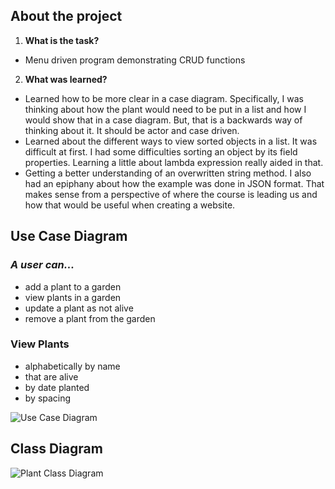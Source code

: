 ## About the project

1. **What is the task?** 
- Menu driven program demonstrating CRUD functions
2. **What was learned?** 
- Learned how to be more clear in a case diagram. Specifically, I was thinking about how the plant would need to be put in a list and how I would show that in a case diagram. But, that is a backwards way of thinking about it. It should be actor and case driven.
- Learned about the different ways to view sorted objects in a list. It was difficult at first. I had some difficulties sorting an object by its field properties. Learning a little about lambda expression really aided in that.
- Getting a better understanding of an overwritten string method. I also had an epiphany about how the example was done in JSON format. That makes sense from a perspective of where the course is leading us and how that would be useful when creating a website.

## Use Case Diagram

### *A user can...*
- add a plant to a garden
- view plants in a garden
- update a plant as not alive
- remove a plant from the garden

### View Plants
- alphabetically by name
- that are alive
- by date planted
- by spacing

![Use Case Diagram](https://docs.google.com/drawings/d/e/2PACX-1vRJ982LiyhrHEPpIT_DptDWoN8xn-9X23JWYGV00eKWgKodBULUZ1AkV7BYX_EBEcjcBNyJJxBcQdmr/pub?w=830&h=458)


## Class Diagram

 ![Plant Class Diagram](https://docs.google.com/drawings/d/e/2PACX-1vQzzZqjMwkoDh6ol3l3mQoZHaIBX_3m6gkasnYgcF6ZGSeXqCgNvEqPBQ8eJVStxxTZuEJoxXG_19Hq/pub?w=1164&h=976)

